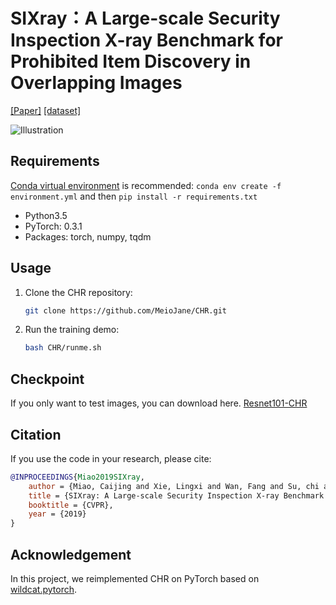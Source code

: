 # SIXray：A Large-scale Security Inspection X-ray Benchmark for  Prohibited Item Discovery in Overlapping Images

[[Paper]](https://arxiv.org/pdf/1901.00303.pdf) [[dataset]](https://github.com/MeioJane/SIXray)

![Illustration](Illustration.png)

## Requirements
[Conda virtual environment](https://conda.io/docs/user-guide/tasks/manage-environments.html) is recommended: `conda env create -f environment.yml` and then `pip install -r requirements.txt`

* Python3.5
* PyTorch: 0.3.1
* Packages: torch, numpy, tqdm 

## Usage
1. Clone the CHR repository: 
    ```bash
    git clone https://github.com/MeioJane/CHR.git
    ```

2. Run the training demo: 
    ```bash
    bash CHR/runme.sh
    ```
## Checkpoint
If you only want to test images, you can download here. [Resnet101-CHR](https://pan.baidu.com/s/1dLgB8vpNccr_yoSvLkIOnQ)
## Citation 
If you use the code in your research, please cite:

```bibtex
@INPROCEEDINGS{Miao2019SIXray,
    author = {Miao, Caijing and Xie, Lingxi and Wan, Fang and Su, chi and Liu, Hongye and Jiao, jianbin and Ye, Qixiang },
    title = {SIXray: A Large-scale Security Inspection X-ray Benchmark for Prohibited Item Discovery in Overlapping Images},
    booktitle = {CVPR},
    year = {2019}
}
```

## Acknowledgement
In this project, we reimplemented CHR on PyTorch based on [wildcat.pytorch](https://github.com/durandtibo/wildcat.pytorch). 


